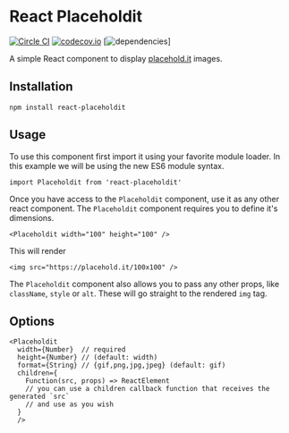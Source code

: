 React Placeholdit
=========================
[![Circle CI](https://circleci.com/gh/hugobessaa/react-placeholdit.svg?style=svg)](https://circleci.com/gh/hugobessaa/react-placeholdit) [![codecov.io](http://codecov.io/github/hugobessaa/react-placeholdit/coverage.svg?branch=master)](http://codecov.io/github/hugobessaa/react-placeholdit?branch=master) [![dependencies](https://david-dm.org/hugobessaa/react-placeholdit.svg)]

A simple React component to display [placehold.it](https://placehold.it/) images.

## Installation

```
npm install react-placeholdit
```

## Usage

To use this component first import it using your favorite module loader. In this
example we will be using the new ES6 module syntax.

```
import Placeholdit from 'react-placeholdit'
```

Once you have access to the `Placeholdit` component, use it as any other react
component. The `Placeholdit` component requires you to define it's dimensions.

```
<Placeholdit width="100" height="100" />
```

This will render

```
<img src="https://placehold.it/100x100" />
```

The `Placeholdit` component also allows you to pass any other props, like
`className`, `style` or `alt`. These will go straight to the rendered `img` tag.

## Options

```
<Placeholdit
  width={Number}  // required
  height={Number} // (default: width)
  format={String} // {gif,png,jpg,jpeg} (default: gif) 
  children={
    Function(src, props) => ReactElement
    // you can use a children callback function that receives the generated `src`
    // and use as you wish
  }
  />
```
